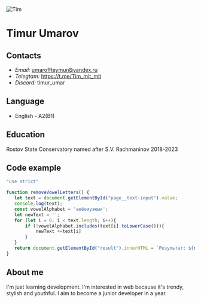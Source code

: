 ![Tim](/rsschool-cv/avatar.png)
# Timur Umarov

## Contacts 
 * *Email:* umaroffteymur@yandex.ru
 * *Telegtam:* https://t.me/Tim_mit_mit
 * *Discord:* timur_umar

## Language
 * English - A2(B1)

## Education 
 Rostov State Conservatory named after S.V. Rachmaninov 2018-2023

## Code example 
 ```javascript
 "use strict"

function removeVowelLetters() {
    let text = document.getElementById("page__text-input").value;
    console.log(text);
    const vowelAlphabet = 'аеёоиуэюыя';
    let newText = '';
    for (let i = 0; i < text.length; i++){
        if (!vowelAlphabet.includes(text[i].toLowerCase())){
            newText +=text[i]
        }
    }
    return document.getElementById("result").innerHTML = `Результат: ${newText}`;
}
``` 
## About me 
I'm just learning development. I'm interested in web because it's trendy, stylish and youthful. I aim to become a junior developer in a year.